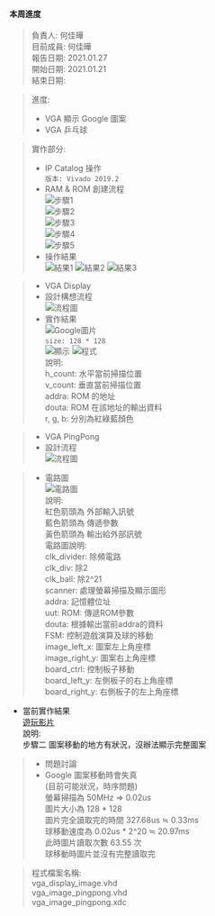 #### 本周進度  
> 負責人: 何佳曄 \
> 目前成員: 何佳曄 \
> 報告日期: 2021.01.27 \
> 開始日期: 2021.01.21 \
> 結束日期:  

> 進度:  
> * VGA 顯示 Google 圖案  
> * VGA 乒乓球  

> 實作部分:  
> * IP Catalog 操作  
> ` 版本: Vivado 2019.2 `  
> * RAM & ROM 創建流程    
> ![步驟1](https://github.com/Sapphire1002/VHDL/blob/main/07%20video_out_display_graphics/20210125_IP%E6%AD%A5%E9%A9%9F1.PNG)  
> ![步驟2](https://github.com/Sapphire1002/VHDL/blob/main/07%20video_out_display_graphics/20210125_IP%E6%AD%A5%E9%A9%9F2.PNG)  
> ![步驟3](https://github.com/Sapphire1002/VHDL/blob/main/07%20video_out_display_graphics/20210125_IP%E6%AD%A5%E9%A9%9F2_2.PNG)  
> ![步驟4](https://github.com/Sapphire1002/VHDL/blob/main/07%20video_out_display_graphics/20210125_IP%E6%AD%A5%E9%A9%9F2_3.PNG)  
> ![步驟5](https://github.com/Sapphire1002/VHDL/blob/main/07%20video_out_display_graphics/20210125_IP%E6%AD%A5%E9%A9%9F2_4.PNG)  
> * 操作結果  
> ![結果1](https://github.com/Sapphire1002/VHDL/blob/main/07%20video_out_display_graphics/20210125_IP%E6%AD%A5%E9%A9%9F3.PNG)
> ![結果2](https://github.com/Sapphire1002/VHDL/blob/main/07%20video_out_display_graphics/20210125_IP%E6%AD%A5%E9%A9%9F3_2.PNG)
> ![結果3](https://github.com/Sapphire1002/VHDL/blob/main/07%20video_out_display_graphics/20210125_IP%E6%AD%A5%E9%A9%9F3_3.PNG)  

> * VGA Display
> * 設計構想流程    
> ![流程圖](https://github.com/Sapphire1002/VHDL/blob/main/07%20video_out_display_graphics/20210125_VGA_display_1.PNG)  
> * 實作結果  
> ![Google圖片](https://github.com/Sapphire1002/VHDL/blob/main/07%20video_out_display_graphics/google_pic_128.png)  
> `size: 128 * 128 `  
> ![顯示](https://github.com/Sapphire1002/VHDL/blob/main/07%20video_out_display_graphics/20210125_VGA_display_2.PNG)
> ![程式](https://github.com/Sapphire1002/VHDL/blob/main/07%20video_out_display_graphics/20210125_VGA_display_2_2.PNG)  
> 說明:  
> h_count: 水平當前掃描位置  
> v_count: 垂直當前掃描位置  
> addra: ROM 的地址  
> douta: ROM 在該地址的輸出資料  
> r, g, b: 分別為紅綠藍顏色  


> * VGA PingPong  
> * 設計流程  
> ![流程圖](https://github.com/Sapphire1002/VHDL/blob/main/07%20video_out_display_graphics/20210125_VGA_display_3.PNG)  

> * 電路圖  
> ![電路圖](https://github.com/Sapphire1002/VHDL/blob/main/07%20video_out_display_graphics/20210125_VGA_display_4.PNG)  
> 說明:  
> 紅色箭頭為 外部輸入訊號  
> 藍色箭頭為 傳遞參數  
> 黃色箭頭為 輸出給外部訊號  
> 電路圖說明:  
> clk_divider: 除頻電路  
> clk_div: 除2  
> clk_ball: 除2^21  
> scanner: 處理螢幕掃描及顯示圖形  
> addra: 記憶體位址  
> uut: ROM: 傳遞ROM參數  
> douta: 根據輸出當前addra的資料  
> FSM: 控制遊戲演算及球的移動  
> image_left_x: 圖案左上角座標  
> image_right_y: 圖案右上角座標  
> board_ctrl: 控制板子移動  
> board_left_y: 左側板子的右上角座標  
> board_right_y: 右側板子的左上角座標  

* 當前實作結果  
[遊玩影片](https://drive.google.com/file/d/1taIrTT6sPIOCHrO5W4BsGg9jWH7jlPXq/view?usp=sharing)  
說明:  
步驟二 圖案移動的地方有狀況，沒辦法顯示完整圖案  

> * 問題討論
> * Google 圖案移動時會失真  
> (目前可能狀況，時序問題)  
> 螢幕掃描為 50MHz => 0.02us  
> 圖片大小為 128 * 128  
> 圖片完全讀取完的時間 327.68us ≒ 0.33ms  
> 球移動速度為 0.02us * 2^20 ≒ 20.97ms  
> 此時圖片讀取次數 63.55 次  
> 球移動時圖片並沒有完整讀取完  

> 程式檔案名稱:  
> vga_display_image.vhd    
> vga_image_pingpong.vhd  
> vga_image_pingpong.xdc  


